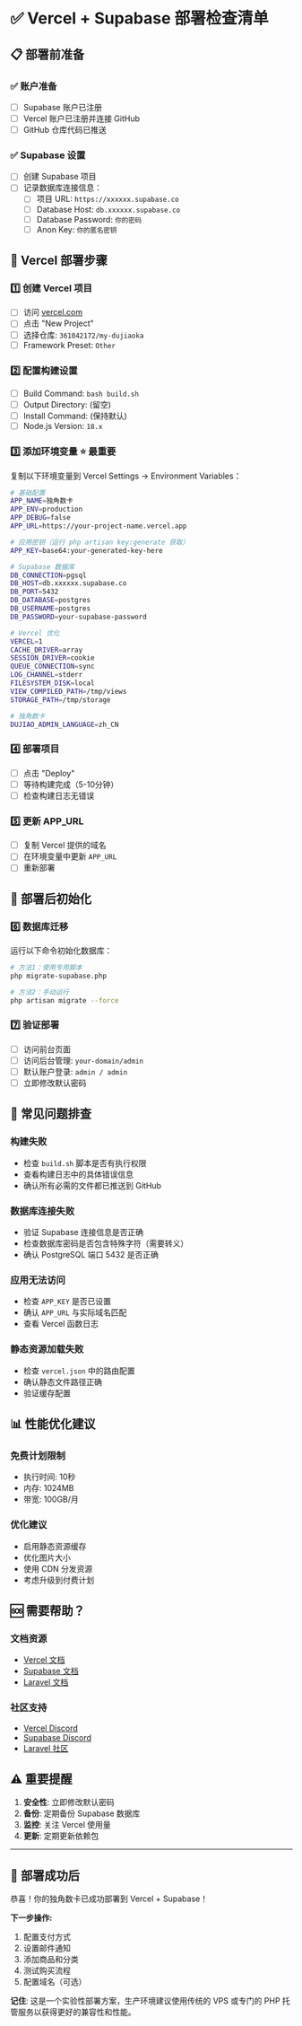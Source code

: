 # ✅ Vercel + Supabase 部署检查清单

## 📋 部署前准备

### ✅ 账户准备
- [ ] Supabase 账户已注册
- [ ] Vercel 账户已注册并连接 GitHub
- [ ] GitHub 仓库代码已推送

### ✅ Supabase 设置
- [ ] 创建 Supabase 项目
- [ ] 记录数据库连接信息：
  - [ ] 项目 URL: `https://xxxxxx.supabase.co`
  - [ ] Database Host: `db.xxxxxx.supabase.co`
  - [ ] Database Password: `你的密码`
  - [ ] Anon Key: `你的匿名密钥`

## 🚀 Vercel 部署步骤

### 1️⃣ 创建 Vercel 项目
- [ ] 访问 [vercel.com](https://vercel.com/)
- [ ] 点击 "New Project"
- [ ] 选择仓库: `361042172/my-dujiaoka`
- [ ] Framework Preset: `Other`

### 2️⃣ 配置构建设置
- [ ] Build Command: `bash build.sh`
- [ ] Output Directory: (留空)
- [ ] Install Command: (保持默认)
- [ ] Node.js Version: `18.x`

### 3️⃣ 添加环境变量 ⭐ **最重要**
复制以下环境变量到 Vercel Settings → Environment Variables：

```bash
# 基础配置
APP_NAME=独角数卡
APP_ENV=production
APP_DEBUG=false
APP_URL=https://your-project-name.vercel.app

# 应用密钥（运行 php artisan key:generate 获取）
APP_KEY=base64:your-generated-key-here

# Supabase 数据库
DB_CONNECTION=pgsql
DB_HOST=db.xxxxxx.supabase.co
DB_PORT=5432
DB_DATABASE=postgres
DB_USERNAME=postgres
DB_PASSWORD=your-supabase-password

# Vercel 优化
VERCEL=1
CACHE_DRIVER=array
SESSION_DRIVER=cookie
QUEUE_CONNECTION=sync
LOG_CHANNEL=stderr
FILESYSTEM_DISK=local
VIEW_COMPILED_PATH=/tmp/views
STORAGE_PATH=/tmp/storage

# 独角数卡
DUJIAO_ADMIN_LANGUAGE=zh_CN
```

### 4️⃣ 部署项目
- [ ] 点击 "Deploy"
- [ ] 等待构建完成（5-10分钟）
- [ ] 检查构建日志无错误

### 5️⃣ 更新 APP_URL
- [ ] 复制 Vercel 提供的域名
- [ ] 在环境变量中更新 `APP_URL`
- [ ] 重新部署

## 🔧 部署后初始化

### 6️⃣ 数据库迁移
运行以下命令初始化数据库：
```bash
# 方法1：使用专用脚本
php migrate-supabase.php

# 方法2：手动运行
php artisan migrate --force
```

### 7️⃣ 验证部署
- [ ] 访问前台页面
- [ ] 访问后台管理: `your-domain/admin`
- [ ] 默认账户登录: `admin / admin`
- [ ] 立即修改默认密码

## 🐛 常见问题排查

### 构建失败
- 检查 `build.sh` 脚本是否有执行权限
- 查看构建日志中的具体错误信息
- 确认所有必需的文件都已推送到 GitHub

### 数据库连接失败
- 验证 Supabase 连接信息是否正确
- 检查数据库密码是否包含特殊字符（需要转义）
- 确认 PostgreSQL 端口 5432 是否正确

### 应用无法访问
- 检查 `APP_KEY` 是否已设置
- 确认 `APP_URL` 与实际域名匹配
- 查看 Vercel 函数日志

### 静态资源加载失败
- 检查 `vercel.json` 中的路由配置
- 确认静态文件路径正确
- 验证缓存配置

## 📊 性能优化建议

### 免费计划限制
- 执行时间: 10秒
- 内存: 1024MB
- 带宽: 100GB/月

### 优化建议
- 启用静态资源缓存
- 优化图片大小
- 使用 CDN 分发资源
- 考虑升级到付费计划

## 🆘 需要帮助？

### 文档资源
- [Vercel 文档](https://vercel.com/docs)
- [Supabase 文档](https://supabase.com/docs)
- [Laravel 文档](https://laravel.com/docs)

### 社区支持
- [Vercel Discord](https://discord.gg/vercel)
- [Supabase Discord](https://discord.supabase.com/)
- [Laravel 社区](https://laravel.com/community)

## ⚠️ 重要提醒

1. **安全性**: 立即修改默认密码
2. **备份**: 定期备份 Supabase 数据库
3. **监控**: 关注 Vercel 使用量
4. **更新**: 定期更新依赖包

---

## 🎉 部署成功后

恭喜！你的独角数卡已成功部署到 Vercel + Supabase！

**下一步操作:**
1. 配置支付方式
2. 设置邮件通知
3. 添加商品和分类
4. 测试购买流程
5. 配置域名（可选）

**记住**: 这是一个实验性部署方案，生产环境建议使用传统的 VPS 或专门的 PHP 托管服务以获得更好的兼容性和性能。
